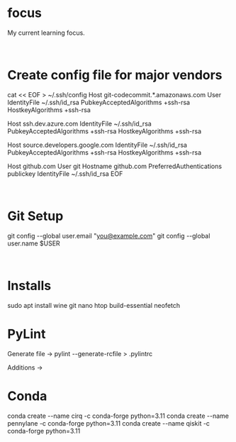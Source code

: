 # focus

My current learning focus.


<br />

# Create config file for major vendors

cat << EOF > ~/.ssh/config
Host git-codecommit.*.amazonaws.com
  User <INSERT STRING FROM AWS HERE>
  IdentityFile ~/.ssh/id_rsa
  PubkeyAcceptedAlgorithms +ssh-rsa
  HostkeyAlgorithms +ssh-rsa

Host ssh.dev.azure.com
  IdentityFile ~/.ssh/id_rsa
  PubkeyAcceptedAlgorithms +ssh-rsa
  HostkeyAlgorithms +ssh-rsa

Host source.developers.google.com
  IdentityFile ~/.ssh/id_rsa
  PubkeyAcceptedAlgorithms +ssh-rsa
  HostkeyAlgorithms +ssh-rsa

Host github.com
  User git
  Hostname github.com
  PreferredAuthentications publickey
  IdentityFile ~/.ssh/id_rsa
EOF

<br />

# Git Setup

  git config --global user.email "you@example.com"
  git config --global user.name $USER

<br />

# Installs

sudo apt install wine git nano htop build-essential neofetch


# PyLint

Generate file -> pylint --generate-rcfile > .pylintrc

Additions ->


# Conda

conda create --name cirq -c conda-forge python=3.11
conda create --name pennylane -c conda-forge python=3.11
conda create --name qiskit -c conda-forge python=3.11